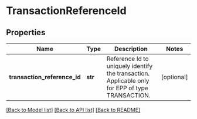 # TransactionReferenceId

## Properties
Name | Type | Description | Notes
------------ | ------------- | ------------- | -------------
**transaction_reference_id** | **str** | Reference Id to uniquely identify the transaction. Applicable only for EPP of type TRANSACTION. | [optional] 

[[Back to Model list]](../README.md#documentation-for-models) [[Back to API list]](../README.md#documentation-for-api-endpoints) [[Back to README]](../README.md)

